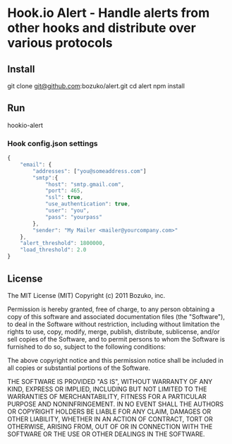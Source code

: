 # Hook.io Alert - Handle alerts from other hooks and distribute over various protocols

## Install
git clone git@github.com:bozuko/alert.git
cd alert
npm install

## Run
hookio-alert

### Hook config.json settings

```js
{
    "email": {
        "addresses": ["you@someaddress.com"]
        "smtp":{
            "host": "smtp.gmail.com",
            "port": 465,
            "ssl": true,
            "use_authentication": true,
            "user": "you",
            "pass": "yourpass"
        },
        "sender": "My Mailer <mailer@yourcompany.com>"
    },
    "alert_threshold": 1800000,
    "load_threshold": 2.0
}
```
## License

The MIT License (MIT)
Copyright (c) 2011 Bozuko, inc.

Permission is hereby granted, free of charge, to any person obtaining a copy of this software and associated documentation files (the "Software"), to deal in the Software without restriction, including without limitation the rights to use, copy, modify, merge, publish, distribute, sublicense, and/or sell copies of the Software, and to permit persons to whom the Software is furnished to do so, subject to the following conditions:

The above copyright notice and this permission notice shall be included in all copies or substantial portions of the Software.

THE SOFTWARE IS PROVIDED "AS IS", WITHOUT WARRANTY OF ANY KIND, EXPRESS OR IMPLIED, INCLUDING BUT NOT LIMITED TO THE WARRANTIES OF MERCHANTABILITY, FITNESS FOR A PARTICULAR PURPOSE AND NONINFRINGEMENT. IN NO EVENT SHALL THE AUTHORS OR COPYRIGHT HOLDERS BE LIABLE FOR ANY CLAIM, DAMAGES OR OTHER LIABILITY, WHETHER IN AN ACTION OF CONTRACT, TORT OR OTHERWISE, ARISING FROM, OUT OF OR IN CONNECTION WITH THE SOFTWARE OR THE USE OR OTHER DEALINGS IN THE SOFTWARE.